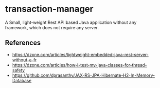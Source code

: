# transaction-manager
A Small, light-weight Rest API based Java application without any framework, which does not require any server.

## References
- https://dzone.com/articles/lightweight-embedded-java-rest-server-without-a-fr
- https://dzone.com/articles/how-i-test-my-java-classes-for-thread-safety
- https://github.com/dprasanthv/JAX-RS-JPA-Hibernate-H2-In-Memory-Database

